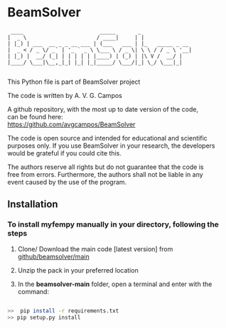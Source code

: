 # BeamSolver

```
 ____                        _____       _                
|  _ \                      / ____|     | |               
| |_) | ___  __ _ _ __ ___ | (___   ___ | |_   _____ _ __ 
|  _ < / _ \/ _` | '_ ` _ \ \___ \ / _ \| \ \ / / _ \ '__|
| |_) |  __/ (_| | | | | | |____) | (_) | |\ V /  __/ |   
|____/ \___|\__,_|_| |_| |_|_____/ \___/|_| \_/ \___|_|   
                                                                                    
```

This Python file is part of BeamSolver project                             
                                                                  
The code is written by A. V. G. Campos                                  
                                                                        
A github repository, with the most up to date version of the code,      
can be found here:                                                      
https://github.com/avgcampos/BeamSolver                                
                                                                        
The code is open source and intended for educational and scientific     
purposes only. If you use BeamSolver in your research, the developers      
would be grateful if you could cite this.                               
                                                                          
The authors reserve all rights but do not guarantee that the code is    
free from errors. Furthermore, the authors shall not be liable in any   
event caused by the use of the program.                                



## Installation

### To install myfempy manually in your directory, following the steps

1. Clone/ Download the main code [latest version] from [github/beamsolver/main]([https://github.com/easycae-3d/myfempy/](https://github.com/avgcampos/BeamSolve))

2. Unzip the pack in your preferred location

3. In the **beamsolver-main** folder, open a terminal and enter with the command:

```bash

>>  pip install -r requirements.txt
>> pip setup.py install

```
